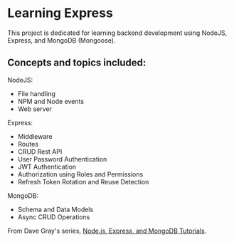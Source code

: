 # Learning Express

This project is dedicated for learning backend development using NodeJS, Express, and MongoDB (Mongoose).

## Concepts and topics included:

NodeJS:
* File handling
* NPM and Node events
* Web server

Express:
* Middleware
* Routes
* CRUD Rest API
* User Password Authentication
* JWT Authentication
* Authorization using Roles and Permissions
* Refresh Token Rotation and Reuse Detection

MongoDB:
* Schema and Data Models
* Async CRUD Operations

From Dave Gray's series, [Node.js, Express, and MongoDB Tutorials](https://www.youtube.com/playlist?list=PL0Zuz27SZ-6PFkIxaJ6Xx_X46avTM1aYw).
